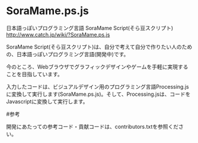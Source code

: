 SoraMame.ps.js
==============

日本語っぽいプログラミング言語 SoraMame Script(そら豆スクリプト)
<http://www.catch.jp/wiki/?SoraMame.ps.js>

SoraMame Script(そら豆スクリプト)は、自分で考えて自分で作りたい人のための、日本語っぽいプログラミング言語(開発中)です。

今のところ、Webブラウザでグラフィックデザインやゲームを手軽に実現することを目指しています。

入力したコードは、ビジュアルデザイン用のプログラミング言語Processing.jsに変換して実行します(SoraMame.ps.js)。そして、Processing.jsは、コードをJavascriptに変換して実行します。


#参考

開発にあたっての参考コード・貢献コードは、contributors.txtを参照ください。

